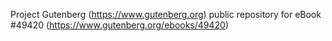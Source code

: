 Project Gutenberg (https://www.gutenberg.org) public repository for eBook #49420 (https://www.gutenberg.org/ebooks/49420)
